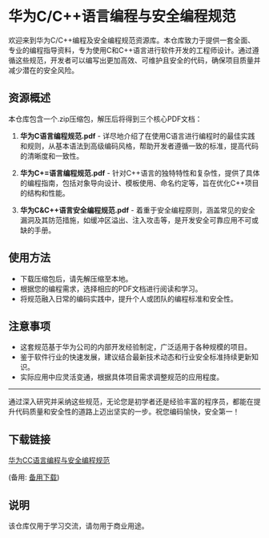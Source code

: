 # 华为C/C++语言编程与安全编程规范

欢迎来到华为C/C++编程及安全编程规范资源库。本仓库致力于提供一套全面、专业的编程指导资料，专为使用C和C++语言进行软件开发的工程师设计。通过遵循这些规范，开发者可以编写出更加高效、可维护且安全的代码，确保项目质量并减少潜在的安全风险。

## 资源概述

本仓库包含一个.zip压缩包，解压后将得到三个核心PDF文档：

1. **华为C语言编程规范.pdf** - 详尽地介绍了在使用C语言进行编程时的最佳实践和规则，从基本语法到高级编码风格，帮助开发者遵循一致的标准，提高代码的清晰度和一致性。

2. **华为C+=语言编程规范.pdf** - 针对C++语言的独特特性和复杂性，提供了具体的编程指南，包括对象导向设计、模板使用、命名约定等，旨在优化C++项目的结构和性能。

3. **华为C&C++语言安全编程规范.pdf** - 着重于安全编程原则，涵盖常见的安全漏洞及其防范措施，如缓冲区溢出、注入攻击等，是开发安全可靠应用不可或缺的手册。

## 使用方法

- 下载压缩包后，请先解压缩至本地。
- 根据您的编程需求，选择相应的PDF文档进行阅读和学习。
- 将规范融入日常的编码实践中，提升个人或团队的编程标准和安全性。

## 注意事项

- 这套规范基于华为公司的内部开发经验制定，广泛适用于各种规模的项目。
- 鉴于软件行业的快速发展，建议结合最新技术动态和行业安全标准持续更新知识。
- 实际应用中应灵活变通，根据具体项目需求调整规范的应用程度。

---

通过深入研究并采纳这些规范，无论您是初学者还是经验丰富的程序员，都能在提升代码质量和安全性的道路上迈出坚实的一步。祝您编码愉快，安全第一！

## 下载链接
[华为CC语言编程与安全编程规范](https://pan.quark.cn/s/35dc0f5f1e3a) 

(备用: [备用下载](https://pan.baidu.com/s/1gZ0WhM_DkLCqJihBf935hw?pwd=1234))

## 说明

该仓库仅用于学习交流，请勿用于商业用途。
